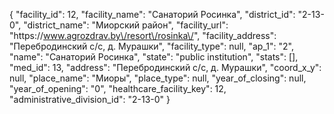 {
    "facility_id": 12,
    "facility_name": "Санаторий Росинка",
    "district_id": "2-13-0",
    "district_name": "Миорский район",
    "facility_url": "https:\/\/www.agrozdrav.by\/resort\/rosinka\/",
    "facility_address": "Перебродинский с\/с, д. Мурашки",
    "facility_type": null,
    "ap_1": "2",
    "name": "Санаторий Росинка",
    "state": "public institution",
    "stats": [],
    "med_id": 13,
    "address": "Перебродинский с\/с, д. Мурашки",
    "coord_x_y": null,
    "place_name": "Миоры",
    "place_type": null,
    "year_of_closing": null,
    "year_of_opening": "0",
    "healthcare_facility_key": 12,
    "administrative_division_id": "2-13-0"
}